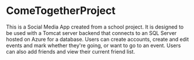 # ComeTogetherProject

This is a Social Media App created from a school project.
It is designed to be used with a Tomcat server backend that connects to an SQL Server hosted on Azure for a database.
Users can create accounts, create and edit events and mark whether they're going, or want to go to an event.
Users can also add friends and view their current friend list.
